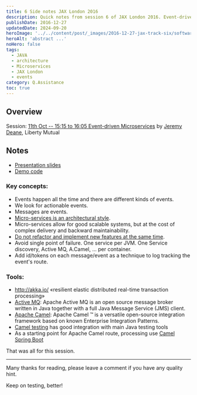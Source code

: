 ```yaml
---
title: 6 Side notes JAX London 2016
description: Quick notes from session 6 of JAX London 2016. Event-driven Microservices preseneted by Jeremy Deane.
publishDate: 2016-12-27
updatedDate: 2024-09-20
heroImage: '../../content/post/_images/2016-12-27-jax-track-six/software-events.jpg'
heroAlt: 'abstract ...'
noHero: false
tags:
  - JAVA
  - architecture
  - Microservices
  - JAX London
  - events
category: Q.Assistance
toc: true
---
```


## Overview

Session: [11th Oct -- 15:15 to 16:05  Event-driven Microservices](https://jaxlondon.com/session/event-driven-microservices/) by [Jeremy Deane](https://www.linkedin.com/in/jdeane), Liberty Mutual


## Notes
-   [Presentation slides](http://www.slideshare.net/jtdeane/eventdriven-microservices)
-   [Demo code](https://github.com/jtdeane/event-driven-microservices)

### Key concepts:

-   Events happen all the time and there are different kinds of events.
-   We look for actionable events.
-   Messages are events.
-   [Micro-services is an architectural style](http://www.martinfowler.com/articles/microservices.html).
-   Micro-services allow for good scalable systems, but at the cost of complex delivery and backward maintainability.
-   [Do not refactor and implement new features at the same time](https://www.electricmonk.nl/log/2005/01/03/software-development-lesson-don-t-refactor-and-implement/).
-   Avoid single point of failure. One service per JVM. One Service discovery, Active MQ, A.Camel, ... per container.
-   Add id/tokens on each message/event as a technique to log tracking the event's route.

### Tools:

-   <http://akka.io/>  «resilient elastic distributed real-time transaction processing»
-   [Active MQ](http://activemq.apache.org/download.html): Apache Active MQ is an open source message broker written in Java together with a full Java Message Service (JMS) client.
-   [Apache Camel](http://camel.apache.org/): Apache Camel ™ is a versatile open-source integration framework based on known Enterprise Integration Patterns.
-   [Camel testing](http://camel.apache.org/testing.html) has good integration with main Java testing tools
-   As a starting point for Apache Camel route, processing use [Camel Spring Boot](http://camel.apache.org/spring-boot.html)

That was all for this session. 

------
Many thanks for reading, please leave a comment if you have any quality hint.

Keep on testing, better!